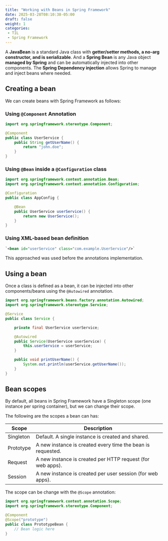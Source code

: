 ```yaml
---
title: "Working with Beans in Spring Framework"
date: 2025-03-28T08:10:38-05:00
draft: false
weight: 1
categories:
 - TIL
 - Spring Framework
---
```


A **JavaBean** is a standard Java class with **getter/setter methods, a no-arg constructor, and is serializable**. And a **Spring Bean** is any Java object **managed by Spring** and can be automatically injected into other components. The **Spring Dependency injection** allows Spring to manage and inject beans where needed.

## Creating a bean

We can create beans with Spring Framework as follows:

### Using `@Component` Annotation

```java
import org.springframework.stereotype.Component;

@Component
public class UserService {
    public String getUserName() {
        return "john.doe";
    }
}
```

### Using `@Bean` inside a `@Configuration` class

```java
import org.springframework.context.annotation.Bean;
import org.springframework.context.annotation.Configuration;

@Configuration
public class AppConfig {

    @Bean
    public UserService userService() {
        return new UserService();
    }
}
```

### Using XML-based bean definition

```xml
`<bean id="userService" class="com.example.UserService"/>`
```

This approached was used before the annotations implementation.

## Using a bean

Once a class is defined as a bean, it can be injected into other components/beans using the `@Autowired` annotation. 

```java
import org.springframework.beans.factory.annotation.Autowired;
import org.springframework.stereotype.Service;

@Service
public class Service {

    private final UserService userService;

    @Autowired
    public Service(UserService userService) {
        this.userService = userService;
    }

    public void printUserName() {
        System.out.println(userService.getUserName());
    }
}

```

## Bean scopes

By default, all beans in Spring Framework have a Singleton scope (one instance per spring container), but we can change their scope.

The following are the scopes a bean can has:

|Scope|Description|
|--|--|
|Singleton|Default. A single instance is created and shared.|
|Prototype|A new instance is created every time the bean is requested.|
|Request|A new instance is created per HTTP request (for web apps).|
|Session|A new instance is created per user session (for web apps).|

The scope can be change with the `@Scope` annotation:

```java
import org.springframework.context.annotation.Scope;
import org.springframework.stereotype.Component;

@Component
@Scope("prototype")
public class PrototypeBean {
    // Bean logic here
}

```